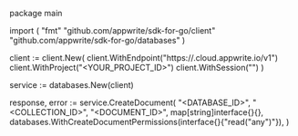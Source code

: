 package main

import (
    "fmt"
    "github.com/appwrite/sdk-for-go/client"
    "github.com/appwrite/sdk-for-go/databases"
)

client := client.New(
    client.WithEndpoint("https://<REGION>.cloud.appwrite.io/v1")
    client.WithProject("<YOUR_PROJECT_ID>")
    client.WithSession("")
)

service := databases.New(client)

response, error := service.CreateDocument(
    "<DATABASE_ID>",
    "<COLLECTION_ID>",
    "<DOCUMENT_ID>",
    map[string]interface{}{},
    databases.WithCreateDocumentPermissions(interface{}{"read("any")"}),
)

